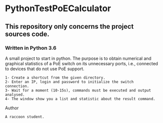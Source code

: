 # PythonTestPoECalculator
## This repository only concerns the project sources code.
### Written in Python 3.6

A small project to start in python. The purpose is to obtain numerical and graphical statistics of a PoE switch on its unnecessary ports, i.e., connected 
to devices that do not use PoE support.

```
1- Create a shortcut from the given directory.
2- Enter an IP, login and password to initialize the switch connection.
3- Wait for a moment (10-15s), commands must be executed and output analysed.
4- The window show you a list and statistic about the result command.
```
Author
```
A raccoon student.
```
